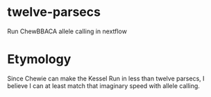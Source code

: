 # twelve-parsecs
Run ChewBBACA allele calling in nextflow

# Etymology

Since Chewie can make the Kessel Run in less than twelve parsecs,
I believe I can at least match that imaginary speed with allele calling.

